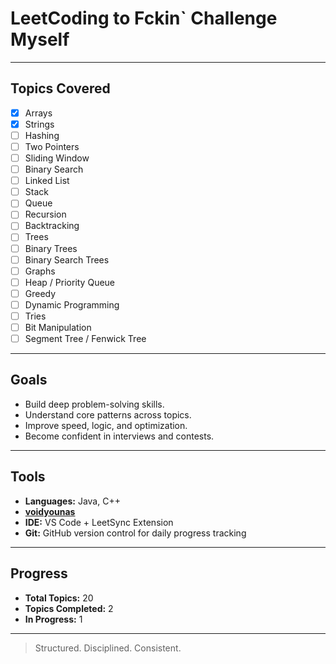 # LeetCoding to Fckin` Challenge Myself

---

## Topics Covered

- [x] Arrays  
- [x] Strings  
- [ ] Hashing  
- [ ] Two Pointers  
- [ ] Sliding Window  
- [ ] Binary Search  
- [ ] Linked List  
- [ ] Stack  
- [ ] Queue  
- [ ] Recursion  
- [ ] Backtracking  
- [ ] Trees  
- [ ] Binary Trees  
- [ ] Binary Search Trees  
- [ ] Graphs  
- [ ] Heap / Priority Queue  
- [ ] Greedy  
- [ ] Dynamic Programming  
- [ ] Tries  
- [ ] Bit Manipulation  
- [ ] Segment Tree / Fenwick Tree  

---

## Goals

- Build deep problem-solving skills.
- Understand core patterns across topics.
- Improve speed, logic, and optimization.
- Become confident in interviews and contests.

---

## Tools

- **Languages:** Java, C++  
- **[voidyounas](https://leetcode.com/voidyounas)** 
- **IDE:** VS Code + LeetSync Extension  
- **Git:** GitHub version control for daily progress tracking

---

## Progress

- **Total Topics:** 20  
- **Topics Completed:** 2  
- **In Progress:** 1  
---

> Structured. Disciplined. Consistent.
